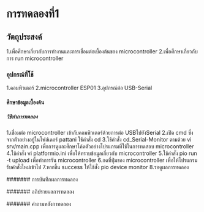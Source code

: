 # การทดลองที่1

## วัตถุประสงค์  
1.เพื่อศึกษาเกี่ยวกับการทำงานและการเชื่อมต่อเบื้องต้นของ microcontroller 
2.เพื่อศึกษาเกี่ยวกับการ run microcontroller

### อุปกรณ์ที่ใ้ช้
1.คอมพิวเตอร์
2.microcontroller ESP01
3.อุปกรณ์ต่อ USB-Serial

#### ศึกษาข้อมูลเบื้องต้น

##### วิธีทำการทดลอง
1.เชื่อมต่อ microcontroller เข้ากับคอมพิวเตอร์ด้วยการต่อ  USBไปยังSerial
2.เปิด cmd ซึ่งจากตัวอย่างอยู้ในโฟล์เดอร์ pattani ใช้คำสั่ง cd
3.ใช้คำสั่ง cd_Serial-Monitor ตามด้วย vi srv/main.cpp  เพื่อการดูและศึกษาโค้ดตัวอย่างโปรแกรมที่ใช้ในการทดสอบ microcontroller
4.ใช้คำสั่ง vi platformio.ini เพื่อให้ทราบข้อมูลเกี่ยวกับ  microcontroller
5.ใช้คำสั่ง pio run -t upload เพื่อทำการรัน microcontroller
6.กดที่ปุ่มของ microcontroller เพื่อให้โปรแกรมรับคำสั่งใหม่เข้าไป
7.หากขึ้น success ให้ใช้สั่ง pio device monitor
8.รอดูผลการทดลอง

####### การบันทึกผลการทดลอง

####### อภิปรายผลการทดลอง

####### คำถามหลังกาทดลอง
